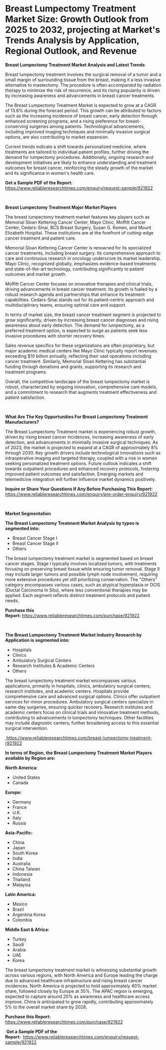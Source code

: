 <p><h1>Breast Lumpectomy Treatment Market Size: Growth Outlook from 2025 to 2032, projecting at Market's Trends Analysis by Application, Regional Outlook, and Revenue</h1></p><p><strong>Breast Lumpectomy Treatment Market Analysis and Latest Trends</strong></p>
<p><p>Breast lumpectomy treatment involves the surgical removal of a tumor and a small margin of surrounding tissue from the breast, making it a less invasive alternative to mastectomy. The procedure is often accompanied by radiation therapy to minimize the risk of recurrence, and its rising popularity is driven by increasing awareness and advancements in breast cancer treatments.</p><p>The Breast Lumpectomy Treatment Market is expected to grow at a CAGR of 13.6% during the forecast period. This growth can be attributed to factors such as the increasing incidence of breast cancer, early detection through enhanced screening programs, and a rising preference for breast-conserving surgeries among patients. Technological advancements, including improved imaging techniques and minimally invasive surgical options, are also contributing to market expansion.</p><p>Current trends indicate a shift towards personalized medicine, where treatments are tailored to individual patient profiles, further driving the demand for lumpectomy procedures. Additionally, ongoing research and development initiatives are likely to enhance understanding and treatment outcomes for breast cancer, reinforcing the steady growth of the market and its significance in women's health care.</p></p>
<p><strong>Get a Sample PDF of the Report:&nbsp;</strong> <a href="https://www.reliableresearchtimes.com/enquiry/request-sample/921922?utm_campaign=2794&utm_medium=2&utm_source=Github&utm_content=ia&utm_term=18042025&utm_id=breast-lumpectomy-treatment">https://www.reliableresearchtimes.com/enquiry/request-sample/921922</a></p>
<p>&nbsp;</p>
<p><strong>Breast Lumpectomy Treatment Major Market Players</strong></p>
<p><p>The breast lumpectomy treatment market features key players such as Memorial Sloan Kettering Cancer Center, Mayo Clinic, Moffitt Cancer Center, Cedars-Sinai, BCS Breast Surgery, Susan G. Komen, and Mount Elizabeth Hospital. These institutions are at the forefront of cutting-edge cancer treatment and patient care.</p><p>Memorial Sloan Kettering Cancer Center is renowned for its specialized cancer treatments, including breast surgery. Its comprehensive approach to care and continuous research in oncology underscore its market leadership. Mayo Clinic, recognized globally, emphasizes evidence-based treatments and state-of-the-art technology, contributing significantly to patient outcomes and market growth.</p><p>Moffitt Cancer Center focuses on innovative therapies and clinical trials, driving advancements in breast cancer treatment. Its growth is fueled by a robust research agenda and partnerships that enhance its treatment capabilities. Cedars-Sinai stands out for its patient-centric approach and multidisciplinary teams, ensuring optimal care and support.</p><p>In terms of market size, the breast cancer treatment segment is projected to grow significantly, driven by increasing breast cancer diagnoses and rising awareness about early detection. The demand for lumpectomy, as a preferred treatment option, is expected to surge as patients seek less invasive procedures with shorter recovery times.</p><p>Sales revenue specifics for these organizations are often proprietary, but major academic medical centers like Mayo Clinic typically report revenues exceeding $10 billion annually, reflecting their vast operations including cancer treatment. Similarly, Memorial Sloan Kettering has substantial funding through donations and grants, supporting its research and treatment programs.</p><p>Overall, the competitive landscape of the breast lumpectomy market is robust, characterized by ongoing innovation, comprehensive care models, and a commitment to research that augments treatment effectiveness and patient satisfaction.</p></p>
<p>&nbsp;</p>
<p><strong>What Are The Key Opportunities For Breast Lumpectomy Treatment Manufacturers?</strong></p>
<p><p>The Breast Lumpectomy Treatment market is experiencing robust growth, driven by rising breast cancer incidences, increasing awareness of early detection, and advancements in minimally invasive surgical techniques. As of 2023, the market is projected to expand at a CAGR of approximately 8% through 2030. Key growth drivers include technological innovations such as intraoperative imaging and targeted therapy, coupled with a rise in women seeking personalized treatment options. Future outlook indicates a shift towards outpatient procedures and enhanced recovery protocols, fostering improved patient outcomes and satisfaction. Emerging markets and telemedicine integration will further influence market dynamics positively.</p></p>
<p><strong>Inquire or Share Your Questions If Any Before Purchasing This Report:</strong> <a href="https://www.reliableresearchtimes.com/enquiry/pre-order-enquiry/921922?utm_campaign=2794&utm_medium=2&utm_source=Github&utm_content=ia&utm_term=18042025&utm_id=breast-lumpectomy-treatment">https://www.reliableresearchtimes.com/enquiry/pre-order-enquiry/921922</a></p>
<p>&nbsp;</p>
<p><strong>Market Segmentation</strong></p>
<p><strong>The Breast Lumpectomy Treatment Market Analysis by types is segmented into:</strong></p>
<p><ul><li>Breast Cancer Stage I</li><li>Breast Cancer Stage II</li><li>Others</li></ul></p>
<p><p>The breast lumpectomy treatment market is segmented based on breast cancer stages. Stage I typically involves localized tumors, with treatments focusing on preserving breast tissue while ensuring tumor removal. Stage II may include larger tumors and possible lymph node involvement, requiring more extensive procedures yet still prioritizing conservation. The "Others" category encompasses various cases, such as atypical hyperplasia or DCIS (Ductal Carcinoma In Situ), where less conventional therapies may be applied. Each segment reflects distinct treatment protocols and patient needs.</p></p>
<p><strong>Purchase this Report:&nbsp;</strong><a href="https://www.reliableresearchtimes.com/purchase/921922?utm_campaign=2794&utm_medium=2&utm_source=Github&utm_content=ia&utm_term=18042025&utm_id=breast-lumpectomy-treatment">https://www.reliableresearchtimes.com/purchase/921922</a></p>
<p>&nbsp;</p>
<p><strong>The Breast Lumpectomy Treatment Market Industry Research by Application is segmented into:</strong></p>
<p><ul><li>Hospitals</li><li>Clinics</li><li>Ambulatory Surgical Centers</li><li>Research Institutes & Academic Centers</li><li>Others</li></ul></p>
<p><p>The breast lumpectomy treatment market encompasses various applications, primarily in hospitals, clinics, ambulatory surgical centers, research institutes, and academic centers. Hospitals provide comprehensive care and advanced surgical options. Clinics offer outpatient services for minor procedures. Ambulatory surgical centers specialize in same-day surgeries, ensuring quicker recovery. Research institutes and academic centers focus on clinical trials and innovative treatment methods, contributing to advancements in lumpectomy techniques. Other facilities may include diagnostic centers, further broadening access to this essential surgical intervention.</p></p>
<p><a href="https://www.reliableresearchtimes.com/breast-lumpectomy-treatment-r921922?utm_campaign=2794&utm_medium=2&utm_source=Github&utm_content=ia&utm_term=18042025&utm_id=breast-lumpectomy-treatment">&nbsp;https://www.reliableresearchtimes.com/breast-lumpectomy-treatment-r921922</a></p>
<p><strong>In terms of Region, the Breast Lumpectomy Treatment Market Players available by Region are:</strong></p>
<p>
    <p> <strong> North America: </strong>
        <ul>
            <li>United States</li>
            <li>Canada</li>
        </ul>
        </p> 
    <p> <strong> Europe: </strong>
        <ul>
            <li>Germany</li>
            <li>France</li>
            <li>U.K.</li>
            <li>Italy</li>
            <li>Russia</li>
        </ul>
        </p> 
    <p> <strong> Asia-Pacific: </strong>
        <ul>
            <li>China</li>
            <li>Japan</li>
            <li>South Korea</li>
            <li>India</li>
            <li>Australia</li>
            <li>China Taiwan</li>
            <li>Indonesia</li>
            <li>Thailand</li>
            <li>Malaysia</li>
        </ul>
        </p> 
    <p> <strong> Latin America: </strong>
        <ul>
            <li>Mexico</li>
            <li>Brazil</li>
            <li>Argentina Korea</li>
            <li>Colombia</li>
        </ul>
        </p> 
    <p> <strong> Middle East & Africa: </strong>
        <ul>
            <li>Turkey</li>
            <li>Saudi</li>
            <li>Arabia</li>
            <li>UAE</li>
            <li>Korea</li>
        </ul>
    </p>
    </p>
<p><p>The breast lumpectomy treatment market is witnessing substantial growth across various regions, with North America and Europe leading the charge due to advanced healthcare infrastructure and rising breast cancer incidences. North America is projected to hold approximately 40% market share, followed closely by Europe at 35%. The APAC region is emerging, expected to capture around 20% as awareness and healthcare access improve. China is anticipated to grow rapidly, contributing approximately 5% to the overall market share by 2028.</p></p>
<p><strong>Purchase this Report: </strong><a href="https://www.reliableresearchtimes.com/purchase/921922?utm_campaign=2794&utm_medium=2&utm_source=Github&utm_content=ia&utm_term=18042025&utm_id=breast-lumpectomy-treatment">https://www.reliableresearchtimes.com/purchase/921922</a></p>
<p>&nbsp;<strong>Get a Sample PDF of the Report:&nbsp;&nbsp;</strong><a href="https://www.reliableresearchtimes.com/enquiry/request-sample/921922?utm_campaign=2794&utm_medium=2&utm_source=Github&utm_content=ia&utm_term=18042025&utm_id=breast-lumpectomy-treatment">https://www.reliableresearchtimes.com/enquiry/request-sample/921922</a></p>
<p><strong></strong></p>
<p><p></p><p></p><p></p></p>